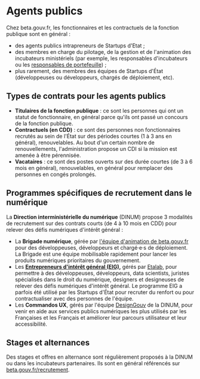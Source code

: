 # Agents publics

Chez beta.gouv.fr, les fonctionnaires et les contractuels de la fonction publique sont en général :

* des agents publics intrapreneurs de Startups d'Etat ;
* des membres en charge du pilotage, de la gestion et de l'animation des incubateurs ministériels \(par exemple, les responsables d'incubateurs ou les [responsables de portefeuille](../../../gerer-sa-startup-detat-ou-de-territoires-au-quotidien/decouvrir-les-differents-metiers-dune-startup-detat/responsables-de-portefeuille.md)\) ; 
* plus rarement, des membres des équipes de Startups d'État \(développeuses ou développeurs, chargés de déploiement, etc\).

## Types de contrats pour les agents publics

* **Titulaires de la fonction publique** : ce sont les personnes qui ont un statut de fonctionnaire, en général parce qu'ils ont passé un concours de la fonction publique.
* **Contractuels \(en CDD\)** : ce sont des personnes non fonctionnaires recrutés au sein de l'État sur des périodes courtes \(1 à 3 ans en général\), renouvelables. Au bout d'un certain nombre de renouvellements, l'administration propose un CDI si la mission est amenée à être pérennisée.
* **Vacataires** : ce sont des postes ouverts sur des durée courtes \(de 3 à 6 mois en général\), renouvelables, en général pour remplacer des personnes en congés prolongés.

## Programmes spécifiques de recrutement dans le numérique

La **Direction interministérielle du numérique** \(DINUM\) propose 3 modalités de recrutement sur des contrats courts \(de 4 à 10 mois en CDD\) pour relever des défis numériques d'intérêt général : 

* La **Brigade numérique**, gérée par [l'équipe d'animation de beta.gouv.fr ](../../actions-transverses/equipe-danimation.md)pour des développeuses, développeurs et chargé·e·s de déploiement. La Brigade est une équipe mobilisable rapidement pour lancer les produits numériques prioritaires du gouvernement. 
* Les [**Entrepreneurs d'intérêt général \(EIG\),**](https://entrepreneur-interet-general.etalab.gouv.fr/) gérés par [Etalab](https://etalab.gouv.fr), pour permettre à des développeuses, développeurs, data scientists, juristes spécialisés dans le droit du numérique,  designers et designeuses de relever des défis numériques d'intérêt général. Le programme EIG a parfois été utilisé par les Startups d'État pour recruter du renfort ou pour contractualiser avec des personnes de l'équipe. 
* Les **Commandos UX**, gérés par l'équipe [DesignGouv](https://design.numerique.gouv.fr) de la DINUM, pour venir en aide aux services publics numériques les plus utilisés par les Françaises et les Français et améliorer leur parcours utilisateur et leur accessibilité. 

## Stages et alternances

Des stages et offres en alternance sont régulièrement proposés à la DINUM ou dans les incubateurs partenaires. Ils sont en général référencés sur [beta.gouv.fr/recrutement](https://beta.gouv.fr/recrutement). 

